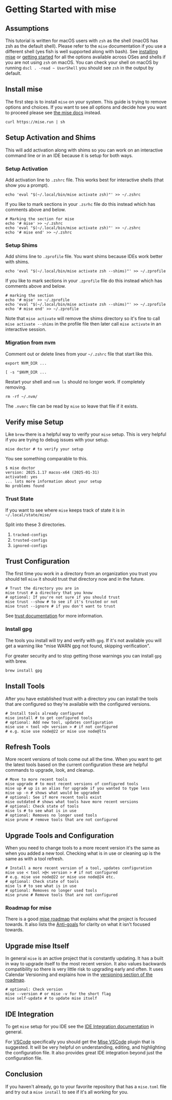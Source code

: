 # Getting Started with mise

<aside>

## Assumptions

This tutorial is written for macOS users with `zsh` as the shell (macOS has zsh
as the default shell). Please refer to the `mise` documentation if you use a
different shell (yes fish is well supported along with bash). See
[installing mise](https://mise.jdx.dev/installing-mise.html) or
[getting started](https://mise.jdx.dev/getting-started.html) for all the options
available across OSes and shells if you are not using `zsh` on macOS. You can
check your shell on macOS by running `dscl . -read ~ UserShell` you should see
`zsh` in the output by default.

</aside>

## Install mise

The first step is to install `mise` on your system. This guide is trying to
remove options and choices. If you want to see all options and decide how you
want to proceed please see [the mise docs](https://mise.jdx.dev/) instead.

```shell
curl https://mise.run | sh
```

## Setup Activation and Shims

This will add activation along with shims so you can work on an interactive
command line or in an IDE because it is setup for both ways.

### Setup Activation

Add activation line to `.zshrc` file. This works best for interactive shells
(that show you a prompt).

```shell
echo 'eval "$(~/.local/bin/mise activate zsh)"' >> ~/.zshrc
```

If you like to mark sections in your `.zsrhc` file do this instead which has
comments above and below.

```shell
# Marking the section for mise
echo '# mise' >> ~/.zshrc
echo 'eval "$(~/.local/bin/mise activate zsh)"' >> ~/.zshrc
echo '# mise end' >> ~/.zshrc
```

### Setup Shims

Add shims line to `.zprofile` file. You want shims because IDEs work better with
shims.

```shell
echo 'eval "$(~/.local/bin/mise activate zsh --shims)"' >> ~/.zprofile
```

If you like to mark sections in your `.zprofile` file do this instead which has
comments above and below.

```shell
# marking the section
echo '# mise' >> ~/.zprofile
echo 'eval "$(~/.local/bin/mise activate zsh --shims)"' >> ~/.zprofile
echo '# mise end' >> ~/.zprofile
```

Note that `mise activate` will remove the shims directory so it's fine to call
`mise activate --shims` in the profile file then later call `mise activate` in
an interactive session.

<aside>

### Migration from nvm

Comment out or delete lines from your `~/.zshrc` file that start like this.

`export NVM_DIR ...`

`[ -s "$NVM_DIR ...`

Restart your shell and `nvm ls` should no longer work. If completely removing.

`rm -rf ~/.nvm/`

The `.nvmrc` file can be read by `mise` so leave that file if it exists.

</aside>

## Verify mise Setup

Like `brew` there is a helpful way to verify your `mise` setup. This is very
helpful if you are trying to debug issues with your setup.

```shell
mise doctor # to verify your setup
```

You see something comparable to this.

```shellsession
$ mise doctor
version: 2025.1.17 macos-x64 (2025-01-31)
activated: yes
... lots more information about your setup
No problems found
```

<aside>

### Trust State

If you want to see where `mise` keeps track of state it is in
`~/.local/state/mise/`

Split into these 3 directories.

1. `tracked-configs`
2. `trusted-configs`
3. `ignored-configs`

</aside>

## Trust Configuration

The first time you work in a directory from an organization you trust you should
tell `mise` it should trust that directory now and in the future.

```shell
# Trust the directory you are in
mise trust # a directory that you know
# optional: If you're not sure if you should trust
mise trust --show # to see if it's trusted or not
mise trust --ignore # if you don't want to trust
```

See [trust documentation](https://mise.jdx.dev/cli/trust.html) for more
information.

<aside>

### Install gpg

The tools you install will try and verify with `gpg`. If it's not available you
will get a warning like "mise WARN gpg not found, skipping verification".

For greater security and to stop getting those warnings you can install `gpg`
with brew.

`brew install gpg`

</aside>

## Install Tools

After you have established trust with a directory you can install the tools that
are configured so they're available with the configured versions.

```shell
# Install tools already configured
mise install # to get configured tools
# optional: Add new tool, updates configuration
mise use < tool >@< version > # if not configured
# e.g. mise use node@22 or mise use node@lts
```

## Refresh Tools

More recent versions of tools come out all the time. When you want to get the
latest tools based on the current configuration these are helpful commands to
upgrade, look, and cleanup.

```shell
# Move to more recent tools
mise upgrade # to most recent versions of configured tools
mise up # up is an alias for upgrade if you wanted to type less
mise up -n # shows what would be upgraded
# optional: See if more recent tools exist
mise outdated # shows what tools have more recent versions
# optional: Check state of tools
mise ls # to see what is in use
# optional: Removes no longer used tools
mise prune # remove tools that are not configured
```

## Upgrade Tools and Configuration

When you need to change tools to a more recent version it's the same as when you
added a new tool. Checking what is in use or cleaning up is the same as with a
tool refresh.

```shell
# Install a more recent version of a tool, updates configuration
mise use < tool >@< version > # if not configured
# e.g. mise use node@22 or mise use node@24 etc.
# optional: Check state of tools
mise ls # to see what is in use
# optional: Removes no longer used tools
mise prune # Remove tools that are not configured
```

<aside>

### Roadmap for mise

There is a good [mise roadmap](https://mise.jdx.dev/roadmap.html) that explains
what the project is focused towards. It also lists the
[Anti-goals](https://mise.jdx.dev/roadmap.html#anti-goals) for clarity on what
it isn't focused towards.

</aside>

## Upgrade mise Itself

In general `mise` is an active project that is constantly updating. It has a
built in way to upgrade itself to the most recent version. It also values
backwards compatibility so there is very little risk to upgrading early and
often. It uses Calendar Versioning and explains how in the
[versioning section of the roadmap](https://mise.jdx.dev/roadmap.html#versioning).

```shell
# optional: Check version
mise --version # or mise -v for the short flag
mise self-update # to update mise itself
```

## IDE Integration

To get `mise` setup for you IDE see the
[IDE Integration documentation](https://mise.jdx.dev/ide-integration.html) in
general.

For [VSCode](https://mise.jdx.dev/ide-integration.html#vscode) specifically you
should get the
[Mise VSCode](https://marketplace.visualstudio.com/items?itemName=hverlin.mise-vscode)
plugin that is suggested. It will be very helpful on understanding, editing, and
highlighting the configuration file. It also provides great IDE integration
beyond just the configuration file.

## Conclusion

If you haven't already, go to your favorite repository that has a `mise.toml`
file and try out a `mise install` to see if it's all working for you.

